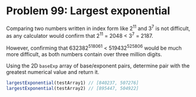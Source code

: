 # Problem 99: Largest exponential
Comparing two numbers written in index form like 2<sup>11</sup> and 3<sup>7</sup> is not difficult, as any calculator would confirm that 2<sup>11</sup> = 2048 < 3<sup>7</sup> = 2187.

However, confirming that  632382<sup>518061</sup> < 519432<sup>525806</sup> would be much more difficult, as both numbers contain over three million digits.

Using the 2D `baseExp` array of base/exponent pairs, determine pair with the greatest numerical value and return it.

```javascript
largestExponential(testArray1) // [840237, 507276]
largestExponential(testArray2) // [895447, 504922]
```
